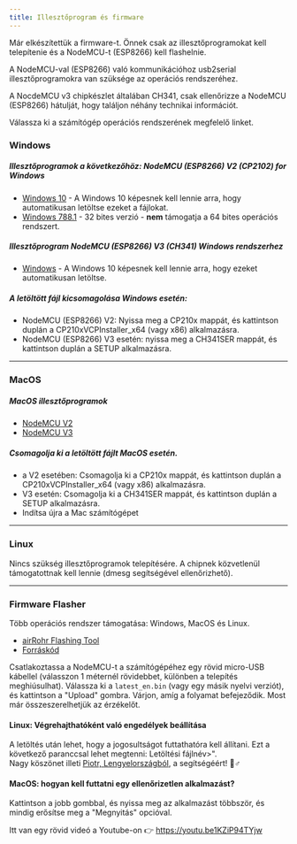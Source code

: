 ```yaml
---
title: Illesztőprogram és firmware
---
```


Már elkészítettük a firmware-t. Önnek csak az illesztőprogramokat kell telepítenie és a NodeMCU-t (ESP8266) kell flashelnie.

A NodeMCU-val (ESP8266) való kommunikációhoz usb2serial illesztőprogramokra van szüksége az operációs rendszeréhez.

A NocdeMCU v3 chipkészlet általában CH341, csak ellenőrizze a NodeMCU (ESP8266) hátulját, hogy találjon néhány technikai információt.

Válassza ki a számítógép operációs rendszerének megfelelő linket.

### Windows

##### Illesztőprogramok a következőhöz: NodeMCU (ESP8266) V2 (CP2102) for Windows
* [Windows 10](https://www.silabs.comdocumentspublicsoftwareCP210x_Universal_Windows_Driver.zip) - A Windows 10 képesnek kell lennie arra, hogy automatikusan letöltse ezeket a fájlokat.
* [Windows 788.1](https://www.silabs.comdocumentspublicsoftwareCP210x_Windows_Drivers.zip) - 32 bites verzió - **nem** támogatja a 64 bites operációs rendszert.

##### Illesztőprogram NodeMCU (ESP8266) V3 (CH341) Windows rendszerhez
* [Windows](http://www.wch.cndownloadsfile5.html) - A Windows 10 képesnek kell lennie arra, hogy ezeket automatikusan letöltse.

##### A letöltött fájl kicsomagolása Windows esetén:
* NodeMCU (ESP8266) V2: Nyissa meg a CP210x mappát, és kattintson duplán a CP210xVCPInstaller_x64 (vagy x86) alkalmazásra.
* NodeMCU (ESP8266) V3 esetén: nyissa meg a CH341SER mappát, és kattintson duplán a SETUP alkalmazásra.

---

### MacOS

##### MacOS illesztőprogramok
* [NodeMCU V2](https://www.silabs.comdocumentspublicsoftwareMac_OSX_VCP_Driver.zip )
* [NodeMCU V3](http://www.wch.cndownloadsfile178.html)

##### Csomagolja ki a letöltött fájlt MacOS esetén.
* a V2 esetében: Csomagolja ki a CP210x mappát, és kattintson duplán a CP210xVCPInstaller_x64 (vagy x86) alkalmazásra.
* V3 esetén: Csomagolja ki a CH341SER mappát, és kattintson duplán a SETUP alkalmazásra.
* Indítsa újra a Mac számítógépet

---

### Linux
Nincs szükség illesztőprogramok telepítésére. A chipnek közvetlenül támogatottnak kell lennie (dmesg segítségével ellenőrizhető).

---
### Firmware Flasher
Több operációs rendszer támogatása: Windows, MacOS és Linux.

* [airRohr Flashing Tool](http://firmware.sensor.communityairrohrflashing-tool)
* [Forráskód](https://github.comopendata-stuttgartairrohr-firmware-flasher)

Csatlakoztassa a NodeMCU-t a számítógépéhez egy rövid micro-USB kábellel (válasszon 1 méternél rövidebbet, különben a telepítés meghiúsulhat). Válassza ki a `latest_en.bin` (vagy egy másik nyelvi verziót), és kattintson a "Upload" gombra.
Várjon, amíg a folyamat befejeződik. Most már összeszerelhetjük az érzékelőt.

#### Linux: Végrehajthatóként való engedélyek beállítása
A letöltés után lehet, hogy a jogosultságot futtathatóra kell állítani. Ezt a következő paranccsal lehet megtenni: Letöltési fájlnév>".
<br>
Nagy köszönet illeti [Piotr, Lengyelországból](https://dropbox.inf.re), a segítségéért! 🙋♂️

#### MacOS: hogyan kell futtatni egy ellenőrizetlen alkalmazást?
Kattintson a jobb gombbal, és nyissa meg az alkalmazást többször, és mindig erősítse meg a "Megnyitás" opcióval.

Itt van egy rövid videó a Youtube-on 👉 https://youtu.be1KZiP94TYjw




